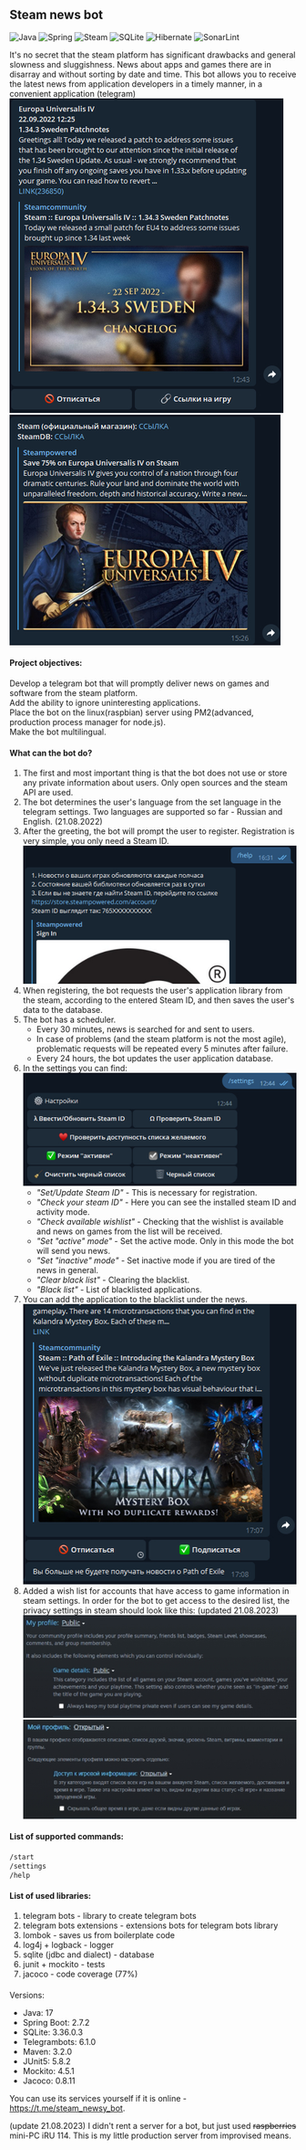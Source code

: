 ## Steam news bot

![Java](https://img.shields.io/badge/Java-ED8B00?style=for-the-badge&logo=openjdk&logoColor=white)
![Spring](https://img.shields.io/badge/Spring-6DB33F?style=for-the-badge&logo=spring&logoColor=white)
![Steam](https://img.shields.io/badge/steam-%23000000.svg?style=for-the-badge&logo=steam&logoColor=white)
![SQLite](https://img.shields.io/badge/sqlite-%2307405e.svg?style=for-the-badge&logo=sqlite&logoColor=white)
![Hibernate](https://img.shields.io/badge/Hibernate-59666C?style=for-the-badge&logo=Hibernate&logoColor=white)
![SonarLint](https://img.shields.io/badge/SonarLint-CB2029?style=for-the-badge&logo=sonarlint&logoColor=white)

It's no secret that the steam platform has significant drawbacks and general slowness and
sluggishness. News about apps
and games there are in disarray and without sorting by date and time. This bot allows you to receive
the latest news
from application developers in a timely manner, in a convenient application (telegram)<br/>
![image info](images/image01.jpg)![image info](images/image00.jpg)

#### Project objectives:

Develop a telegram bot that will promptly deliver news on games and software from the steam
platform.<br/>
Add the ability to ignore uninteresting applications.<br/>
Place the bot on the linux(raspbian) server using PM2(advanced, production process manager for
node.js).<br/>
Make the bot multilingual.<br/>

#### What can the bot do?

1. The first and most important thing is that the bot does not use or store any private information
   about users. Only
   open sources and the steam API are used.
2. The bot determines the user's language from the set language in the telegram settings. Two
   languages are supported so
   far - Russian and English. (21.08.2022)
3. After the greeting, the bot will prompt the user to register. Registration is very simple, you
   only need a Steam ID.
   ![image info](images/image03.jpg)
4. When registering, the bot requests the user's application library from the steam, according to
   the entered Steam ID,
   and then saves the user's data to the database.
5. The bot has a scheduler.
    - Every 30 minutes, news is searched for and sent to users.
    - In case of problems (and the steam platform is not the
      most agile), problematic requests will be repeated every 5 minutes after failure.
    - Every 24 hours, the bot updates the user application database.
6. In the settings you can find:<br/>
   ![image info](images/image02.jpg)
    - _"Set/Update Steam ID"_ - This is necessary for registration.
    - _"Check your steam ID"_ - Here you can see the installed steam ID and activity mode.
    - _"Check available wishlist"_ - Checking that the wishlist is available and news on games from
      the list will be received.
    - _"Set \"active\" mode"_ - Set the active mode. Only in this mode the bot will send you news.
    - _"Set \"inactive\" mode"_ - Set inactive mode if you are tired of the news in general.
    - _"Clear black list"_ - Clearing the blacklist.
    - _"Black list"_ - List of blacklisted applications.
7. You can add the application to the blacklist under the news.<br/>
   ![image info](images/image04.jpg)
8. Added a wish list for accounts that have access to game information in steam settings. In order
   for the bot to get access to the desired list, the privacy settings in steam should look like
   this: (updated 21.08.2023)<br/>
   ![image info](images/image06.jpg)![image info](images/image07.jpg)

#### List of supported commands:

    /start
    /settings
    /help

#### List of used libraries:

1. telegram bots - library to create telegram bots
2. telegram bots extensions - extensions bots for telegram bots library
3. lombok - saves us from boilerplate code
4. log4j + logback - logger
5. sqlite (jdbc and dialect) - database
6. junit + mockito - tests
7. jacoco - code coverage (77%)

####

Versions:

- Java: 17</br>
- Spring Boot: 2.7.2</br>
- SQLite: 3.36.0.3</br>
- Telegrambots: 6.1.0</br>
- Maven: 3.2.0</br>
- JUnit5: 5.8.2</br>
- Mockito: 4.5.1</br>
- Jacoco: 0.8.11</br>

You can use its services yourself if it is online - https://t.me/steam_newsy_bot.

(update 21.08.2023)
I didn't rent a server for a bot, but just used ~~raspberries~~ mini-PC iRU 114. This is my little
production server
from improvised means.
